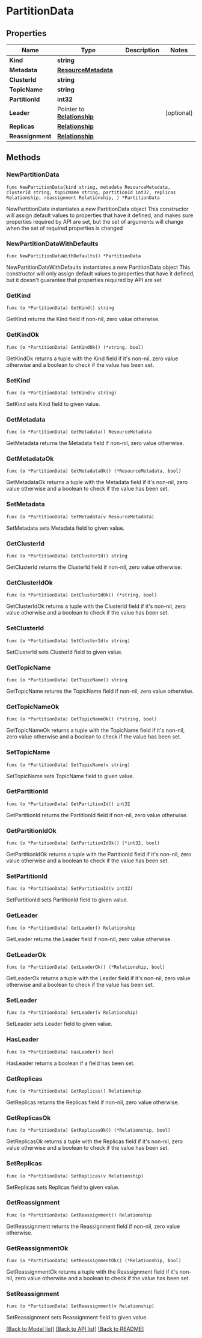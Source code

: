 # PartitionData

## Properties

Name | Type | Description | Notes
------------ | ------------- | ------------- | -------------
**Kind** | **string** |  | 
**Metadata** | [**ResourceMetadata**](ResourceMetadata.md) |  | 
**ClusterId** | **string** |  | 
**TopicName** | **string** |  | 
**PartitionId** | **int32** |  | 
**Leader** | Pointer to [**Relationship**](Relationship.md) |  | [optional] 
**Replicas** | [**Relationship**](Relationship.md) |  | 
**Reassignment** | [**Relationship**](Relationship.md) |  | 

## Methods

### NewPartitionData

`func NewPartitionData(kind string, metadata ResourceMetadata, clusterId string, topicName string, partitionId int32, replicas Relationship, reassignment Relationship, ) *PartitionData`

NewPartitionData instantiates a new PartitionData object
This constructor will assign default values to properties that have it defined,
and makes sure properties required by API are set, but the set of arguments
will change when the set of required properties is changed

### NewPartitionDataWithDefaults

`func NewPartitionDataWithDefaults() *PartitionData`

NewPartitionDataWithDefaults instantiates a new PartitionData object
This constructor will only assign default values to properties that have it defined,
but it doesn't guarantee that properties required by API are set

### GetKind

`func (o *PartitionData) GetKind() string`

GetKind returns the Kind field if non-nil, zero value otherwise.

### GetKindOk

`func (o *PartitionData) GetKindOk() (*string, bool)`

GetKindOk returns a tuple with the Kind field if it's non-nil, zero value otherwise
and a boolean to check if the value has been set.

### SetKind

`func (o *PartitionData) SetKind(v string)`

SetKind sets Kind field to given value.


### GetMetadata

`func (o *PartitionData) GetMetadata() ResourceMetadata`

GetMetadata returns the Metadata field if non-nil, zero value otherwise.

### GetMetadataOk

`func (o *PartitionData) GetMetadataOk() (*ResourceMetadata, bool)`

GetMetadataOk returns a tuple with the Metadata field if it's non-nil, zero value otherwise
and a boolean to check if the value has been set.

### SetMetadata

`func (o *PartitionData) SetMetadata(v ResourceMetadata)`

SetMetadata sets Metadata field to given value.


### GetClusterId

`func (o *PartitionData) GetClusterId() string`

GetClusterId returns the ClusterId field if non-nil, zero value otherwise.

### GetClusterIdOk

`func (o *PartitionData) GetClusterIdOk() (*string, bool)`

GetClusterIdOk returns a tuple with the ClusterId field if it's non-nil, zero value otherwise
and a boolean to check if the value has been set.

### SetClusterId

`func (o *PartitionData) SetClusterId(v string)`

SetClusterId sets ClusterId field to given value.


### GetTopicName

`func (o *PartitionData) GetTopicName() string`

GetTopicName returns the TopicName field if non-nil, zero value otherwise.

### GetTopicNameOk

`func (o *PartitionData) GetTopicNameOk() (*string, bool)`

GetTopicNameOk returns a tuple with the TopicName field if it's non-nil, zero value otherwise
and a boolean to check if the value has been set.

### SetTopicName

`func (o *PartitionData) SetTopicName(v string)`

SetTopicName sets TopicName field to given value.


### GetPartitionId

`func (o *PartitionData) GetPartitionId() int32`

GetPartitionId returns the PartitionId field if non-nil, zero value otherwise.

### GetPartitionIdOk

`func (o *PartitionData) GetPartitionIdOk() (*int32, bool)`

GetPartitionIdOk returns a tuple with the PartitionId field if it's non-nil, zero value otherwise
and a boolean to check if the value has been set.

### SetPartitionId

`func (o *PartitionData) SetPartitionId(v int32)`

SetPartitionId sets PartitionId field to given value.


### GetLeader

`func (o *PartitionData) GetLeader() Relationship`

GetLeader returns the Leader field if non-nil, zero value otherwise.

### GetLeaderOk

`func (o *PartitionData) GetLeaderOk() (*Relationship, bool)`

GetLeaderOk returns a tuple with the Leader field if it's non-nil, zero value otherwise
and a boolean to check if the value has been set.

### SetLeader

`func (o *PartitionData) SetLeader(v Relationship)`

SetLeader sets Leader field to given value.

### HasLeader

`func (o *PartitionData) HasLeader() bool`

HasLeader returns a boolean if a field has been set.

### GetReplicas

`func (o *PartitionData) GetReplicas() Relationship`

GetReplicas returns the Replicas field if non-nil, zero value otherwise.

### GetReplicasOk

`func (o *PartitionData) GetReplicasOk() (*Relationship, bool)`

GetReplicasOk returns a tuple with the Replicas field if it's non-nil, zero value otherwise
and a boolean to check if the value has been set.

### SetReplicas

`func (o *PartitionData) SetReplicas(v Relationship)`

SetReplicas sets Replicas field to given value.


### GetReassignment

`func (o *PartitionData) GetReassignment() Relationship`

GetReassignment returns the Reassignment field if non-nil, zero value otherwise.

### GetReassignmentOk

`func (o *PartitionData) GetReassignmentOk() (*Relationship, bool)`

GetReassignmentOk returns a tuple with the Reassignment field if it's non-nil, zero value otherwise
and a boolean to check if the value has been set.

### SetReassignment

`func (o *PartitionData) SetReassignment(v Relationship)`

SetReassignment sets Reassignment field to given value.



[[Back to Model list]](../README.md#documentation-for-models) [[Back to API list]](../README.md#documentation-for-api-endpoints) [[Back to README]](../README.md)



